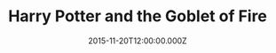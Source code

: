 ---
title: "Harry Potter and the Goblet of Fire"
year: 2005
date: 2015-11-20T12:00:00.000Z
permalink: /almanac/movies/2015-11-20-harry-potter-and-the-goblet-of-fire/index.html
rating: 3
tmdbid: 674
---
